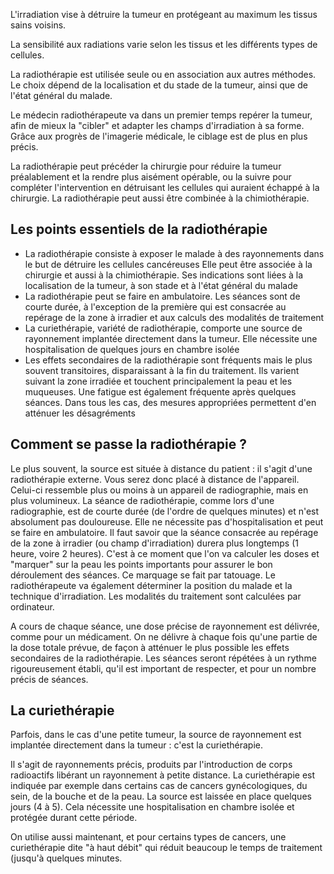 L'irradiation vise à détruire la tumeur en protégeant au maximum les tissus sains voisins.

La sensibilité aux radiations varie selon les tissus et les différents types de cellules.

La radiothérapie est utilisée seule ou en association aux autres méthodes. Le choix dépend de la localisation et du stade de la tumeur, ainsi que de l'état général du malade.

Le médecin radiothérapeute va dans un premier temps repérer la tumeur, afin de mieux la "cibler" et adapter les champs d'irradiation à sa forme. Grâce aux progrès de l'imagerie médicale, le ciblage est de plus en plus précis.

La radiothérapie peut précéder la chirurgie pour réduire la tumeur préalablement et la rendre plus aisément opérable, ou la suivre pour compléter l'intervention en détruisant les cellules qui auraient échappé à la chirurgie. La radiothérapie peut aussi être combinée à la chimiothérapie.

## Les points essentiels de la radiothérapie

- La radiothérapie consiste à exposer le malade à des rayonnements dans le but de détruire les cellules cancéreuses
Elle peut être associée à la chirurgie et aussi à la chimiothérapie. Ses indications sont liées à la localisation de la tumeur, à son stade et à l'état général du malade
- La radiothérapie peut se faire en ambulatoire. Les séances sont de courte durée, à l'exception de la première qui est consacrée au repérage de la zone à irradier et aux calculs des modalités de traitement
- La curiethérapie, variété de radiothérapie, comporte une source de rayonnement implantée directement dans la tumeur. Elle nécessite une hospitalisation de quelques jours en chambre isolée
- Les effets secondaires de la radiothérapie sont fréquents mais le plus souvent transitoires, disparaissant à la fin du traitement. Ils varient suivant la zone irradiée et touchent principalement la peau et les muqueuses. Une fatigue est également fréquente après quelques séances. Dans tous les cas, des mesures appropriées permettent d'en atténuer les désagréments

## Comment se passe la radiothérapie ?

Le plus souvent, la source est située à distance du patient : il s'agit d'une radiothérapie externe. Vous serez donc placé à distance de l'appareil. Celui-ci ressemble plus ou moins à un appareil de radiographie, mais en plus volumineux.
La séance de radiothérapie, comme lors d'une radiographie, est de courte durée (de l'ordre de quelques minutes) et n'est absolument pas douloureuse. Elle ne nécessite pas d'hospitalisation et peut se faire en ambulatoire.
Il faut savoir que la séance consacrée au repérage de la zone à irradier (ou champ d'irradiation) durera plus longtemps (1 heure, voire 2 heures). C'est à ce moment que l'on va calculer les doses et "marquer" sur la peau les points importants pour assurer le bon déroulement des séances. Ce marquage se fait par tatouage. Le radiothérapeute va également déterminer la position du malade et la technique d'irradiation. Les modalités du traitement sont calculées par ordinateur.

A cours de chaque séance, une dose précise de rayonnement est délivrée, comme pour un médicament. On ne délivre à chaque fois qu'une partie de la dose totale prévue, de façon à atténuer le plus possible les effets secondaires de la radiothérapie. Les séances seront répétées à un rythme rigoureusement établi, qu'il est important de respecter, et pour un nombre précis de séances.

## La curiethérapie

Parfois, dans le cas d'une petite tumeur, la source de rayonnement est implantée directement dans la tumeur : c'est la curiethérapie.

Il s'agit de rayonnements précis, produits par l'introduction de corps radioactifs libérant un rayonnement à petite distance. La curiethérapie est indiquée par exemple dans certains cas de cancers gynécologiques, du sein, de la bouche et de la peau. La source est laissée en place quelques jours (4 à 5). Cela nécessite une hospitalisation en chambre isolée et protégée durant cette période.

On utilise aussi maintenant, et pour certains types de cancers, une curiethérapie dite "à haut débit" qui réduit beaucoup le temps de traitement (jusqu'à quelques minutes.